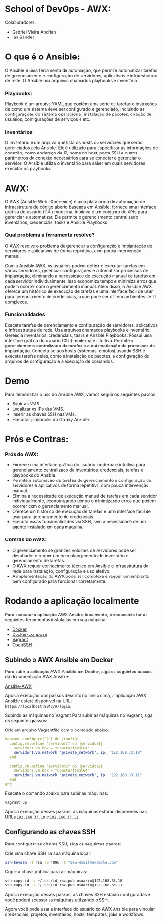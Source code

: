 # School of DevOps - AWX:

Colaboradores:
- Gabriel Vieira Andrian
- Ian Sandes

# O que é o Ansible:

O Ansible é uma ferramenta de automação, que permite automatizar tarefas de gerenciamento e configuração de servidores, aplicativos e infraestrutura de rede. O Ansible usa arquivos chamados playbooks e inventário.

### Playbooks:

Playbook é um arquivo YAML que contém uma série de tarefas e instruções de como um sistema deve ser configurado e gerenciado, incluindo as configurações do sistema operacional, instalação de pacotes, criação de usuários, configurações de serviços e etc.

### Inventários:

O inventário é um arquivo que lista os hosts ou servidores que serão gerenciados pelo Ansible. Ele é utilizado para especificar as informações de conexão, como endereço de IP, nome do host, porta SSH e outros parâmetros de conexão necessários para se conectar e gerenciar o servidor. O Ansible utiliza o inventário para saber em quais servidores executar os playbooks.

# AWX:

O AWX (Ansible Web eXperience) é uma plataforma de automação de infraestrutura de código aberto baseada em Ansible, fornece uma interface gráfica do usuário (GUI) moderna, intuitiva e um conjunto de APIs para gerenciar e automatizar. Ele permite o gerenciamento centralizado inventários, credenciais, tasks e Ansible Playbooks.

### Qual problema a ferramenta resolve?

O AWX resolve o problema de gerenciar a configuração e implantação de servidores e aplicativos de forma repetitiva, com pouca intervenção manual.

Com o Ansible AWX, os usuários podem definir e executar tarefas em vários servidores, gerenciar configurações e automatizar processos de implantação, eliminando a necessidade de execução manual de tarefas em cada servidor individualmente. Isso economiza tempo e minimiza erros que podem ocorrer com o gerenciamento manual. Além disso, o Ansible AWX oferece um histórico de execução de tarefas e uma interface fácil de usar para gerenciamento de credenciais, o que pode ser útil em ambientes de TI complexos.

### Funcionalidades
Executa tarefas de gerenciamento e configuração de servidores, aplicativos e infraestrutura de rede.
Usa arquivos chamados playbooks e inventário.
Gerencia inventários, credenciais, tasks e Ansible Playbooks.
Possui uma interface gráfica do usuário (GUI) moderna e intuitiva.
Permite o gerenciamento centralizado de tarefas e a automatização de processos de implantação.
Conecta-se aos hosts (sistemas remotos) usando SSH e executa tarefas neles, como a instalação de pacotes, a configuração de arquivos de configuração e a execução de comandos.

# Demo

Para demonstrar o uso do Ansible AWX, vamos seguir os seguintes passos:

- Subir as VMS.
- Localizar os IPs das VMS.
- Inserir as chaves SSH nas VMs.
- Executar playbooks do Galaxy Ansible.

# Prós e Contras:

### Prós do AWX:

- Fornece uma interface gráfica do usuário moderna e intuitiva para gerenciamento centralizado de inventários, credenciais, tarefas e playbooks do Ansible.
- Permite a automação de tarefas de gerenciamento e configuração de servidores e aplicativos de forma repetitiva, com pouca intervenção manual.
- Elimina a necessidade de execução manual de tarefas em cada servidor individualmente, economizando tempo e minimizando erros que podem ocorrer com o gerenciamento manual.
- Oferece um histórico de execução de tarefas e uma interface fácil de usar para gerenciamento de credenciais.
- Executa essas funcionalidades via SSH, sem a necessidade de um agente instalado em cada máquina.

### Contras do AWX:

- O gerenciamento de grandes volumes de servidores pode ser desafiador e requer um bom planejamento de inventário e gerenciamento de tarefas.
- O AWX requer conhecimento técnico em Ansible e infraestrutura de rede para instalação, configuração e uso efetivo.
- A implementação do AWX pode ser complexa e requer um ambiente bem configurado para funcionar corretamente.

# Rodando a aplicação localmente

Para executar a aplicação AWX Ansible localmente, é necessário ter as seguintes ferramentas instaladas em sua máquina:

- [Docker](https://docs.docker.com/get-started/)
- [Docker-compose](https://docs.docker.com/compose/)
- [Vagrant](https://developer.hashicorp.com/vagrant/docs)
- [OpenSSH](https://www.openssh.com/)

## Subindo o AWX Ansible em Docker
Para subir a aplicação AWX Ansible em Docker, siga os seguintes passos da documentação AWX Ansible:

[Ansible-AWX](https://github.com/ansible/awx/tree/devel/tools/docker-compose)

Após a execução dos passos descrito no link a cima, a aplicação AWX Ansible estará disponível na URL:  
`https://localhost:8043/#/login`.

Subindo as máquinas no Vagrant
Para subir as máquinas no Vagrant, siga os seguintes passos:

Crie um arquivo Vagrantfile com o conteúdo abaixo:
```yml
Vagrant.configure("2") do |config|
  config.vm.define "servidor1" do |servidor1|
    servidor1.vm.box = "ubuntu/focal64"
    servidor1.vm.network "private_network", ip: "192.168.33.10"
  end

  config.vm.define "servidor2" do |servidor2|
    servidor2.vm.box = "ubuntu/focal64"
    servidor2.vm.network "private_network", ip: "192.168.33.11"
  end
end
```

Execute o comando abaixo para subir as máquinas:
```bash
vagrant up
```

Após a execução desses passos, as máquinas estarão disponíveis nas URLs `192.168.33.10` e `192.168.33.11`.

## Configurando as chaves SSH

Para configurar as chaves SSH, siga os seguintes passos:

Crie uma chave SSH na sua máquina local:
```bash
ssh-keygen -t rsa -b 4096 -C "seu-email@example.com"
```

Copie a chave pública para as máquinas:
```bash
ssh-copy-id -i ~/.ssh/id_rsa.pub usuario@192.168.33.10
ssh-copy-id -i ~/.ssh/id_rsa.pub usuario@192.168.33.11
```

Após a execução desses passos, as chaves SSH estarão configuradas e você poderá acessar as máquinas utilizando o SSH.


Agora você pode usar a interface do usuário do AWX Ansible para vincular credenciais, projetos, inventários, hosts, templates, jobs e workflows.